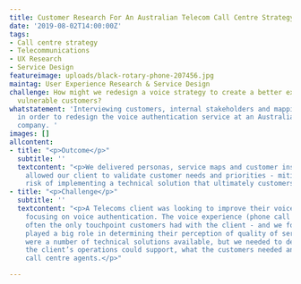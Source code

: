 ```yaml
---
title: Customer Research For An Australian Telecom Call Centre Strategy
date: '2019-08-02T14:00:00Z'
tags:
- Call centre strategy
- Telecommunications
- UX Research
- Service Design
featureimage: uploads/black-rotary-phone-207456.jpg
maintag: User Experience Research & Service Design
challenge: How might we redesign a voice strategy to create a better experience for
  vulnerable customers?
whatstatement: 'Interviewing customers, internal stakeholders and mapping out processes
  in order to redesign the voice authentication service at an Australian Telecoms
  company. '
images: []
allcontent:
- title: "<p>Outcome</p>"
  subtitle: ''
  textcontent: "<p>We delivered personas, service maps and customer insights that
    allowed our client to validate customer needs and priorities - mitigating the
    risk of implementing a technical solution that ultimately customers did not want.</p>"
- title: "<p>Challenge</p>"
  subtitle: ''
  textcontent: "<p>A Telecoms client was looking to improve their voice experience,
    focusing on voice authentication. The voice experience (phone call support) was
    often the only touchpoint customers had with the client - and we found it also
    played a big role in determining their perception of quality of service. There
    were a number of technical solutions available, but we needed to determine what
    the client’s operations could support, what the customers needed and how to up-skill
    call centre agents.</p>"

---
```

